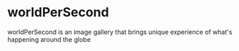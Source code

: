 # worldPerSecond
worldPerSecond is an image gallery that brings unique experience of what's happening around the globe
